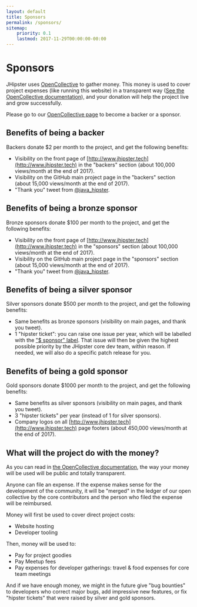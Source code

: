 ```yaml
---
layout: default
title: Sponsors
permalink: /sponsors/
sitemap:
    priority: 0.1
    lastmod: 2017-11-29T00:00:00-00:00
---
```

# <i class="fa fa-usd"></i> Sponsors

JHipster uses [OpenCollective](https://opencollective.com/generator-jhipster) to gather money. This money is used to cover project expenses (like running this website) in a transparent way ([See the OpenCollective documentation](https://opencollective.com/learn-more)), and your donation will help the project live and grow successfully.

Please go to our [OpenCollective page](https://opencollective.com/generator-jhipster) to become a backer or a sponsor.

## Benefits of being a backer

Backers donate $2 per month to the project, and get the following benefits:

- Visibility on the front page of [http://www.jhipster.tech](http://www.jhipster.tech) in the "backers" section (about 100,000 views/month at the end of 2017).
- Visibility on the GitHub main project page in the "backers" section (about 15,000 views/month at the end of 2017).
- "Thank you" tweet from [@java_hipster](https://twitter.com/java_hipster).

## Benefits of being a bronze sponsor

Bronze sponsors donate $100 per month to the project, and get the following benefits:

- Visibility on the front page of [http://www.jhipster.tech](http://www.jhipster.tech) in the "sponsors" section (about 100,000 views/month at the end of 2017).
- Visibility on the GitHub main project page in the "sponsors" section (about 15,000 views/month at the end of 2017).
- "Thank you" tweet from [@java_hipster](https://twitter.com/java_hipster).

## Benefits of being a silver sponsor

Silver sponsors donate $500 per month to the project, and get the following benefits:

- Same benefits as bronze sponsors (visibility on main pages, and thank you tweet).
- 1 "hipster ticket": you can raise one issue per year, which will be labelled with the ["$ sponsor" label](https://github.com/jhipster/generator-jhipster/issues?utf8=%E2%9C%93&q=label%3A%22%24+sponsor%22+). That issue will then be given the highest possible priority by the JHipster core dev team, within reason. If needed, we will also do a specific patch release for you.

## Benefits of being a gold sponsor

Gold sponsors donate $1000 per month to the project, and get the following benefits:

- Same benefits as silver sponsors (visibility on main pages, and thank you tweet).
- 3 "hipster tickets" per year (instead of 1 for silver sponsors).
- Company logos on all [http://www.jhipster.tech](http://www.jhipster.tech) page footers (about 450,000 views/month at the end of 2017).

## What will the project do with the money?

As you can read in [the OpenCollective documentation](https://opencollective.com/learn-more), the way your money will be used will be public and totally transparent.

Anyone can file an expense. If the expense makes sense for the development of the community, it will be "merged" in the ledger of our open collective by the core contributors and the person who filed the expense will be reimbursed.

Money will first be used to cover direct project costs:

- Website hosting
- Developer tooling

Then, money will be used to:

- Pay for project goodies
- Pay Meetup fees
- Pay expenses for developer gatherings: travel & food expenses for core team meetings

And if we have enough money, we might in the future give "bug bounties" to developers who correct major bugs, add impressive new features, or fix "hipster tickets" that were raised by silver and gold sponsors.
